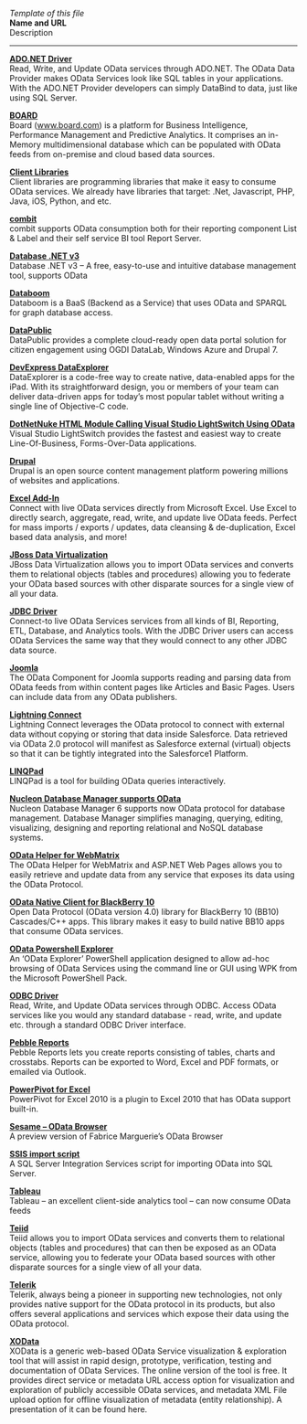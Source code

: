 *Template of this file*<br>
**Name and URL**<br>
Description<br>

---------------------------------------------------------------------------------------------------------------
**[ADO.NET Driver](http://www.cdata.com/drivers/odata/ado/)**<br>
Read, Write, and Update OData services through ADO.NET.  The OData Data Provider makes OData Services look like SQL tables in your applications. With the ADO.NET Provider developers can simply DataBind to data, just like using SQL Server.

**[BOARD](http://www.board.com/)**<br>
Board (www.board.com) is a platform for Business Intelligence, Performance Management and Predictive Analytics. It comprises an in-Memory multidimensional database which can be populated with OData feeds from on-premise and cloud based data sources.

**[Client Libraries](http://www.odata.org/libraries)**<br>
Client libraries are programming libraries that make it easy to consume OData services. We already have libraries that target: .Net, Javascript, PHP, Java, iOS, Python, and etc.

**[combit](http://www.combit.com)**<br>
combit supports OData consumption both for their reporting component List & Label and their self service BI tool Report Server.

**[Database .NET v3](http://fishcodelib.com/Database.htm)**<br>
Database .NET v3 – A free, easy-to-use and intuitive database management tool, supports OData

**[Databoom](https://databoom.space)**<br>
Databoom is a BaaS (Backend as a Service) that uses OData and SPARQL for graph database access.

**[DataPublic](http://datapublic.org/)**<br>
DataPublic provides a complete cloud-ready open data portal solution for citizen engagement using OGDI DataLab, Windows Azure and Drupal 7.

**[DevExpress DataExplorer](https://www.devexpress.com/Products/iOS/DataExplorer/)**<br>
DataExplorer is a code-free way to create native, data-enabled apps for the iPad. With its straightforward design, you or members of your team can deliver data-driven apps for today’s most popular tablet without writing a single line of Objective-C code.

**[DotNetNuke HTML Module Calling Visual Studio LightSwitch Using OData](http://www.dotnetnuke.com/Resources/Blogs/cid/138687/A-DotNetNuke-HTML-Module-Calling-Visual-Studio-LightSwitch-Using-OData.aspx)**<br>
Visual Studio LightSwitch provides the fastest and easiest way to create Line-Of-Business, Forms-Over-Data applications.

**[Drupal](http://drupal.org/project/odata)**<br>
Drupal is an open source content management platform powering millions of websites and applications.

**[Excel Add-In](http://www.cdata.com/drivers/odata/excel/)**<br>
Connect with live OData services directly from Microsoft Excel. Use Excel to directly search, aggregate, read, write, and update live OData feeds. Perfect for mass imports / exports / updates, data cleansing & de-duplication, Excel based data analysis, and more!

**[JBoss Data Virtualization](http://www.redhat.com/en/technologies/jboss-middleware/data-virtualization)**<br>
JBoss Data Virtualization allows you to import OData services and converts them to relational objects (tables and procedures) allowing you to federate your OData based sources with other disparate sources for a single view of all your data.

**[JDBC Driver](http://www.cdata.com/drivers/odata/jdbc/)**<br>
Connect-to live OData Services services from all kinds of BI, Reporting, ETL, Database, and Analytics tools. With the JDBC Driver users can access OData Services the same way that they would connect to any other JDBC data source. 

**[Joomla](http://joomlacode.org/gf/project/odata/)**<br>
The OData Component for Joomla supports reading and parsing data from OData feeds from within content pages like Articles and Basic Pages. Users can include data from any OData publishers.

**[Lightning Connect](http://www.salesforce.com/platform/services/how-you-integrate/)**<br>
Lightning Connect leverages the OData protocol to connect with external data without copying or storing that data inside Salesforce. Data retrieved via OData 2.0 protocol will manifest as Salesforce external (virtual) objects so that it can be tightly integrated into the Salesforce1 Platform.

**[LINQPad](http://www.linqpad.net/Beta.aspx)**<br>
LINQPad is a tool for building OData queries interactively.

**[Nucleon Database Manager supports OData](http://www.nucleonsoftware.com/)**<br>
Nucleon Database Manager 6 supports now OData protocol for database management. Database Manager simplifies managing, querying, editing, visualizing, designing and reporting relational and NoSQL database systems.

**[OData Helper for WebMatrix](http://odatahelper.codeplex.com/)**<br>
The OData Helper for WebMatrix and ASP.NET Web Pages allows you to easily retrieve and update data from any service that exposes its data using the OData Protocol.

**[OData Native Client for BlackBerry 10](https://github.com/blackberry/OData-BB10)**<br>
Open Data Protocol (OData version 4.0) library for BlackBerry 10 (BB10) Cascades/C++ apps. This library makes it easy to build native BB10 apps that consume OData services.

**[OData Powershell Explorer](http://psodata.codeplex.com/)**<br>
An ‘OData Explorer’ PowerShell application designed to allow ad-hoc browsing of OData Services using the command line or GUI using WPK from the Microsoft PowerShell Pack.

**[ODBC Driver](http://www.cdata.com/drivers/odata/odbc/)**<br>
Read, Write, and Update OData services through ODBC.  Access OData services like you would any standard database - read, write, and update etc. through a standard ODBC Driver interface.

**[Pebble Reports](http://pebblereports.com/odata/)**<br>
Pebble Reports lets you create reports consisting of tables, charts and crosstabs. Reports can be exported to Word, Excel and PDF formats, or emailed via Outlook.

**[PowerPivot for Excel](http://www.powerpivot.com/)**<br>
PowerPivot for Excel 2010 is a plugin to Excel 2010 that has OData support built-in.

**[Sesame – OData Browser](http://metasapiens.com/sesame/data-browser/)**<br>
A preview version of Fabrice Marguerie’s OData Browser

**[SSIS import script](http://www.cozyroc.com/script/odata-source)**<br>
A SQL Server Integration Services script for importing OData into SQL Server.

**[Tableau](http://www.tableausoftware.com/)**<br>
Tableau – an excellent client-side analytics tool – can now consume OData feeds

**[Teiid](http://teiid.jboss.org/)**<br>
Teiid allows you to import OData services and converts them to relational objects (tables and procedures) that can then be exposed as an OData service, allowing you to federate your OData based sources with other disparate sources for a single view of all your data.

**[Telerik](http://www.telerik.com/products/odata-support.aspx)**<br>
Telerik, always being a pioneer in supporting new technologies, not only provides native support for the OData protocol in its products, but also offers several applications and services which expose their data using the OData protocol.

**[XOData](http://pragmatiqa.com/EDMXGraph)**<br>
XOData is a generic web-based OData Service visualization & exploration tool that will assist in rapid design, prototype, verification, testing and documentation of OData Services. The online version of the tool is free. It provides direct service or metadata URL access option for visualization and exploration of publicly accessible OData services, and metadata XML File upload option for offline visualization of metadata (entity relationship). A presentation of it can be found here.


